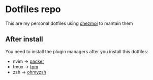 # Dotfiles repo

This are my personal dotfiles using [chezmoi](https://www.chezmoi.io/) to mantain them

## After install 

You need to install the plugin managers after you install this dotfiles:

* nvim -> [packer](https://github.com/wbthomason/packer.nvim#quickstart)
* tmux -> [tpm](https://github.com/tmux-plugins/tpm)
* zsh -> [ohmyzsh](https://github.com/ohmyzsh/ohmyzsh)

